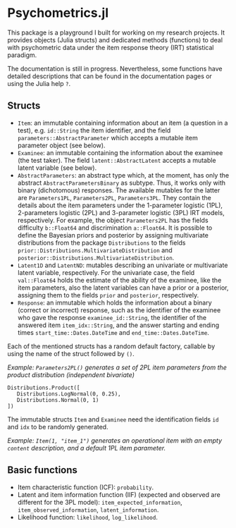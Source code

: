 # Psychometrics.jl

This package is a playground I built for working on my research projects.
It provides objects (Julia structs) and dedicated methods (functions) to deal with psychometric data under the item response theory (IRT) statistical paradigm.

The documentation is still in progress. Nevertheless, some functions have detailed descriptions that can be found in the documentation pages or using the Julia help `?`.

## Structs

- `Item`: an immutable containing information about an item (a question in a test), e.g. `id::String` the item identifier, and the field `parameters::AbstractParameter` which accepts a mutable item parameter object (see below).
 - `Examinee`: an immutable containing the information about the examinee (the test taker).
 The field `latent::AbstractLatent` accepts a mutable latent variable (see below).
 - `AbstractParameters`: an abstract type which, at the moment, has only the abstract `AbstractParametersBinary` as subtype.
 Thus, it works only with binary (dichotomous) responses. The available mutables for the latter are `Parameters1PL`, `Parameters2PL`, `Parameters3PL`.
 They contain the details about the item parameters under the 1-parameter logistic (1PL), 2-parameters logistic (2PL) and 3-parameter logistic (3PL) IRT models, respectively.
 For example, the object `Parameters2PL` has the fields difficulty `b::Float64` and discrimination `a::Float64`. It is possible to define the Bayesian priors and posterior by assigning multivariate distributions from the package `Distributions` to the fields `prior::Distributions.MultivariateDistribution` and `posterior::Distributions.MultivariateDistribution`.
 - `Latent1D` and `LatentND`: mutables describing an univariate or multivariate latent variable, respectively.
 For the univariate case, the field `val::Float64` holds the estimate of the ability of the examinee, like the item parameters, also the latent variables can have a prior or a posterior, assigning them to the fields `prior` and `posterior`, respectively.
 - `Response`: an immutable which holds the information about a binary (correct or incorrect) response, such as the identifier of the examinee who gave the response `examinee_id::String`, the identifier of the answered item `item_idx::String`, and the answer starting and ending times `start_time::Dates.DateTime` and `end_time::Dates.DateTime`.
 
Each of the mentioned structs has a random default factory, callable by using the name of the struct followed by `()`.

_Example: `Parameters2PL()` generates a set of 2PL item parameters from the product distribution (independent bivariate)_
```
Distributions.Product([
   Distributions.LogNormal(0, 0.25),
   Distributions.Normal(0, 1)
])
```

The immutable structs `Item` and `Examinee` need the identification fields `id` and `idx` to be randomly generated. 

_Example: `Item(1, "item_1")` generates an operational item with an empty `content` description, and a default 1PL item parameter._

## Basic functions

  - Item characteristic function (ICF): `probability`.
  - Latent and item information function (IIF) (expected and observed are different for the 3PL model): `item_expected_information`,  `item_observed_information`, `latent_information`.
  - Likelihood function: `likelihood`, `log_likelihood`.